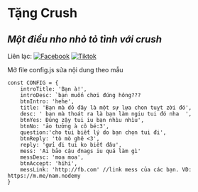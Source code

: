 # Tặng Crush
## _Một điều nho nhỏ tỏ tình với crush_

Liên lạc: 
[![Facebook](https://i.imgur.com/GRqy96ts.jpg)](https://www.facebook.com/nam.nodemy)
[![Tiktok](https://i.imgur.com/Nbfl1E7t.jpg)](https://www.tiktok.com/@manindev)

Mở file config.js sửa nội dung theo mẫu
```
const CONFIG = {
    introTitle: 'Bạn à!',
    introDesc: `bạn muốn chơi đúng hông???
    btnIntro: 'hehe',
    title: 'Bạn mà dô đây là một sự lựa chon tuỵt zời đó',
    desc: ' bạn mà thoát ra là bạn làm ngiu tui đó nha  ',
    btnYes: Đúng zậy tui iu bạn nhìu nhìu',
    btnNo: 'ảo tưởng à cô bé:3',
    question:'cho tui biết lý do bạn chọn tui đi',
    btnReply: 'tò mò ghê <3',
    reply: 'gửi đi tui ko biết đâu',
    mess: 'Ai bảo cậu đnags iu quá làm gì'
    messDesc: 'moa moa',
    btnAccept: 'hihi',
    messLink: 'http://fb.com' //link mess của các bạn. VD: https://m.me/nam.nodemy
}
```

